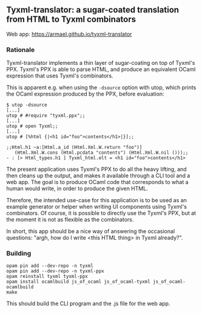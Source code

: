 ## Tyxml-translator: a sugar-coated translation from HTML to Tyxml combinators

Web app: https://armael.github.io/tyxml-translator

### Rationale

Tyxml-translator implements a thin layer of sugar-coating on top of Tyxml's PPX.
Tyxml's PPX is able to parse HTML, and produce an equivalent OCaml expression
that uses Tyxml's combinators.

This is apparent e.g. when using the `-dsource` option with utop, which prints
the OCaml expression produced by the PPX, before evaluation:

```
$ utop -dsource
[...]
utop # #require "tyxml.ppx";;
[...]
utop # open Tyxml;;
[...]
utop # [%html {|<h1 id="foo">contents</h1>|}];;

;;Html.h1 ~a:[Html.a_id (Html.Xml.W.return "foo")]
   (Html.Xml.W.cons (Html.pcdata "contents") (Html.Xml.W.nil ()));;
- : [> Html_types.h1 ] Tyxml_html.elt = <h1 id="foo">contents</h1>
```


The present application uses Tyxml's PPX to do all the heavy lifting, and then
cleans up the output, and makes it available through a CLI tool and a web app.
The goal is to produce OCaml code that corresponds to what a human would write,
in order to produce the given HTML.

Therefore, the intended use-case for this application is to be used as an
example generator or helper when writing UI components using Tyxml's
combinators. Of course, it is possible to directly use the Tyxml's PPX, but at
the moment it is not as flexible as the combinators.

In short, this app should be a nice way of answering the occasional questions:
"argh, how do I write \<this HTML thing\> in Tyxml already?".

### Building

```
opam pin add --dev-repo -n tyxml
opam pin add --dev-repo -n tyxml-ppx
opam reinstall tyxml tyxml-ppx
opam install ocamlbuild js_of_ocaml js_of_ocaml-tyxml js_of_ocaml-ocamlbuild
make
```

This should build the CLI program and the .js file for the web app.
